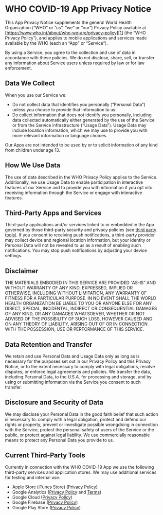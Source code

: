 # WHO COVID-19 App Privacy Notice

This App Privacy Notice supplements the general World Health Organization (“WHO” or “us”, “we” or “our”) Privacy Policy available at [https://www.who.int/about/who-we-are/privacy-policy][1] (the “WHO Privacy Policy”), and applies to mobile applications and services made available by the WHO (each an “App” or “Service”).

By using a Service, you agree to the collection and use of data in accordance with these policies. We do not disclose, share, sell, or transfer any information about Service users unless required by law or for law enforcement.

## Data We Collect

When you use our Service we:

* Do not collect data that identifies you personally (“Personal Data”) unless you choose to provide that information to us.
* Do collect information that does not identify you personally, including data collected automatically either generated by the use of the Service or from the Service infrastructure (“Usage Data”). Usage Data may include location information, which we may use to provide you with more relevant information or language choices.

Our Apps are not intended to be used by or to solicit information of any kind from children under age 13.

## How We Use Data

The use of data described in the WHO Privacy Policy applies to the Service. Additionally, we use Usage Data to enable participation in interactive features of our Service and to provide you with information if you opt into receiving information through the Service or engage with interactive features.

## Third-Party Apps and Services

Third-party applications and/or services linked to or embedded in the App governed by those third-party security and privacy policies (see [third party tools][8]). If you consent to receiving push notifications, a third-party provider may collect device and regional location information, but your identity or Personal Data will not be revealed to us as a result of enabling such notifications. You may stop push notifications by adjusting your device settings.

## Disclaimer

THE MATERIALS EMBODIED IN THIS SERVICE ARE PROVIDED “AS-IS” AND WITHOUT WARRANTY OF ANY KIND, EXPRESSED, IMPLIED OR OTHERWISE, INCLUDING WITHOUT LIMITATION, ANY WARRANTY OF FITNESS FOR A PARTICULAR PURPOSE. IN NO EVENT SHALL THE WORLD HEALTH ORGANIZATION BE LIABLE TO YOU OR ANYONE ELSE FOR ANY DIRECT, SPECIAL, INCIDENTAL, INDIRECT OR CONSEQUENTIAL DAMAGES OF ANY KIND, OR ANY DAMAGES WHATSOEVER, WHETHER OR NOT ADVISED OF THE POSSIBILITY OF SUCH LOSS, HOWEVER CAUSED AND ON ANY THEORY OF LIABILITY, ARISING OUT OF OR IN CONNECTION WITH THE POSSESSION, USE OR PERFORMANCE OF THIS SERVICE.

## Data Retention and Transfer

We retain and use Personal Data and Usage Data only as long as is necessary for the purposes set out in our Privacy Policy and this Privacy Notice, or to the extent necessary to comply with legal obligations, resolve disputes, or enforce legal agreements and policies. We transfer the data, including Personal Data, to the U.S.A. for processing and storage, and by using or submitting information via the Service you consent to such transfer.

## Disclosure and Security of Data

We may disclose your Personal Data in the good faith belief that such action is necessary to: comply with a legal obligation, protect and defend our rights or property, prevent or investigate possible wrongdoing in connection with the Service, protect the personal safety of users of the Service or the public, or protect against legal liability. We use commercially reasonable means to protect any Personal Data you provide to us.

## Current Third-Party Tools

Currently in connection with the WHO COVID-19 App we use the following third-party services and application stores. We may use additional services for testing and internal use.

* Apple Store (iTunes Store) ([Privacy Policy][2])
* Google Analytics ([Privacy Policy][3] and [Terms][4])
* Google Cloud ([Privacy Policy][5])
* Google Firebase ([Privacy Policy][6])
* Google Play Store ([Privacy Policy][7])

[1]: https://www.who.int/about/who-we-are/privacy-policy
[2]: https://www.apple.com/legal/privacy/en-ww
[3]: https://support.google.com/analytics/answer/6004245
[4]: https://www.google.com/analytics/terms
[5]: https://cloud.google.com/security/privacy
[6]: https://firebase.google.com/support/privacy
[7]: https://policies.google.com/privacy?hl=en&gl=us
[8]: #current-third-party-tools
